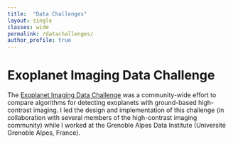 ```yaml
---
title:  "Data Challenges"
layout: single
classes: wide
permalink: /datachallenges/
author_profile: true
---
```


# Exoplanet Imaging Data Challenge
 
The [Exoplanet Imaging Data Challenge](https://exoplanet-imaging-challenge.github.io/
) was a community-wide effort to compare algorithms for detecting exoplanets with ground-based high-contrast imaging. I led the design and implementation of this challenge (in collaboration with several members of the high-contrast imaging community) while I worked at the Grenoble Alpes Data Institute (Université Grenoble Alpes, France).

